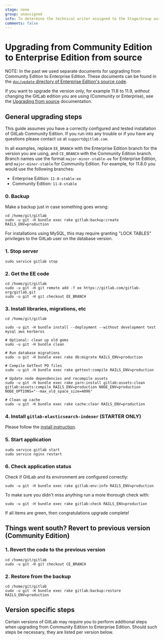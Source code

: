 ```yaml
---
stage: none
group: unassigned
info: To determine the technical writer assigned to the Stage/Group associated with this page, see https://about.gitlab.com/handbook/engineering/ux/technical-writing/#assignments
comments: false
---
```


# Upgrading from Community Edition to Enterprise Edition from source

NOTE:
In the past we used separate documents for upgrading from
Community Edition to Enterprise Edition. These documents can be found in the
[`doc/update` directory of Enterprise Edition's source
code](https://gitlab.com/gitlab-org/gitlab/tree/11-8-stable-ee/doc/update).

If you want to upgrade the version only, for example 11.8 to 11.9, *without* changing the
GitLab edition you are using (Community or Enterprise), see the
[Upgrading from source](upgrading_from_source.md) documentation.

## General upgrading steps

This guide assumes you have a correctly configured and tested installation of
GitLab Community Edition. If you run into any trouble or if you have any
questions please contact us at `support@gitlab.com`.

In all examples, replace `EE_BRANCH` with the Enterprise Edition branch for the
version you are using, and `CE_BRANCH` with the Community Edition branch.
Branch names use the format `major-minor-stable-ee` for Enterprise Edition, and
`major-minor-stable` for Community Edition. For example, for 11.8.0 you would
use the following branches:

- Enterprise Edition: `11-8-stable-ee`
- Community Edition: `11-8-stable`

### 0. Backup

Make a backup just in case something goes wrong:

```shell
cd /home/git/gitlab
sudo -u git -H bundle exec rake gitlab:backup:create RAILS_ENV=production
```

For installations using MySQL, this may require granting "LOCK TABLES"
privileges to the GitLab user on the database version.

### 1. Stop server

```shell
sudo service gitlab stop
```

### 2. Get the EE code

```shell
cd /home/git/gitlab
sudo -u git -H git remote add -f ee https://gitlab.com/gitlab-org/gitlab.git
sudo -u git -H git checkout EE_BRANCH
```

### 3. Install libraries, migrations, etc

```shell
cd /home/git/gitlab

sudo -u git -H bundle install --deployment --without development test mysql aws kerberos

# Optional: clean up old gems
sudo -u git -H bundle clean

# Run database migrations
sudo -u git -H bundle exec rake db:migrate RAILS_ENV=production

# Compile GetText PO files
sudo -u git -H bundle exec rake gettext:compile RAILS_ENV=production

# Update node dependencies and recompile assets
sudo -u git -H bundle exec rake yarn:install gitlab:assets:clean gitlab:assets:compile RAILS_ENV=production NODE_ENV=production NODE_OPTIONS="--max_old_space_size=4096"

# Clean up cache
sudo -u git -H bundle exec rake cache:clear RAILS_ENV=production
```

### 4. Install `gitlab-elasticsearch-indexer` **(STARTER ONLY)**

Please follow the [install instruction](../integration/elasticsearch.md#installing-elasticsearch).

### 5. Start application

```shell
sudo service gitlab start
sudo service nginx restart
```

### 6. Check application status

Check if GitLab and its environment are configured correctly:

```shell
sudo -u git -H bundle exec rake gitlab:env:info RAILS_ENV=production
```

To make sure you didn't miss anything run a more thorough check with:

```shell
sudo -u git -H bundle exec rake gitlab:check RAILS_ENV=production
```

If all items are green, then congratulations upgrade complete!

## Things went south? Revert to previous version (Community Edition)

### 1. Revert the code to the previous version

```shell
cd /home/git/gitlab
sudo -u git -H git checkout CE_BRANCH
```

### 2. Restore from the backup

```shell
cd /home/git/gitlab
sudo -u git -H bundle exec rake gitlab:backup:restore RAILS_ENV=production
```

## Version specific steps

Certain versions of GitLab may require you to perform additional steps when
upgrading from Community Edition to Enterprise Edition. Should such steps be
necessary, they are listed per version below.

<!--
Example:

### 11.8.0

Additional instructions here.
-->
